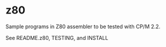 # z80
Sample programs in Z80 assembler to be tested with CP/M 2.2.

See README.z80, TESTING, and INSTALL
